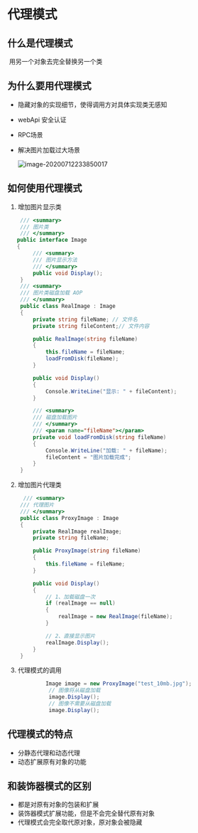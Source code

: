 # 代理模式

## 什么是代理模式

​	用另一个对象去完全替换另一个类

## 为什么要用代理模式

- 隐藏对象的实现细节，使得调用方对具体实现类无感知

- webApi 安全认证

- RPC场景

- 解决图片加载过大场景

  ![image-20200712233850017](https://cdn.jsdelivr.net/gh/lengyjc/imgrepository/img/20200713003627.png)

## 如何使用代理模式

1. 增加图片显示类

``` c#
	/// <summary>
    /// 图片类
    /// </summary>
   public interface Image
   {
        /// <summary>
        /// 图片显示方法
        /// </summary>
        public void Display();
    }
	/// <summary>
    /// 图片类磁盘加载 AOP
    /// </summary>
    public class RealImage : Image
    {
        private string fileName; // 文件名
        private string fileContent;// 文件内容

        public RealImage(string fileName)
        {
            this.fileName = fileName;
            loadFromDisk(fileName);
        }

        public void Display()
        {
            Console.WriteLine("显示: " + fileContent);
        }

        /// <summary>
        /// 磁盘加载图片
        /// </summary>
        /// <param name="fileName"></param>
        private void loadFromDisk(string fileName)
        {
            Console.WriteLine("加载: " + fileName);
            fileContent = "图片加载完成";
        }
    }
```

2. 增加图片代理类

``` c#
	 /// <summary>
    /// 代理图片
    /// </summary>
    public class ProxyImage : Image
    {
        private RealImage realImage;
        private string fileName;

        public ProxyImage(string fileName)
        {
            this.fileName = fileName;
        }

        public void Display()
        {
            // 1、加载磁盘一次
            if (realImage == null)
            {
                realImage = new RealImage(fileName);
            }

            // 2、直接显示图片
            realImage.Display();
        }
    }
```

3. 代理模式的调用

``` c#
			Image image = new ProxyImage("test_10mb.jpg");
             // 图像将从磁盘加载
             image.Display();
             // 图像不需要从磁盘加载
             image.Display();
```

## 代理模式的特点

- 分静态代理和动态代理
- 动态扩展原有对象的功能

## 和装饰器模式的区别

- 都是对原有对象的包装和扩展
- 装饰器模式扩展功能，但是不会完全替代原有对象
- 代理模式会完全取代原对象，原对象会被隐藏